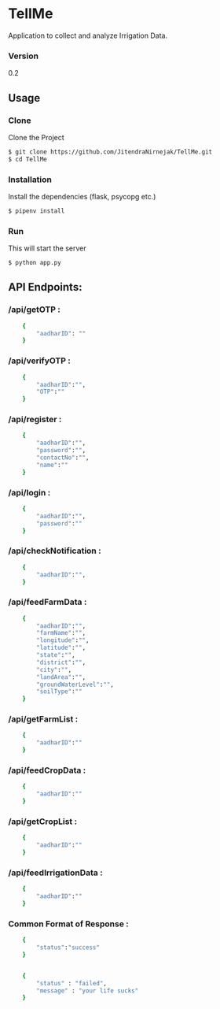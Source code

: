 # TellMe
Application to collect and analyze Irrigation Data.

### Version
0.2

## Usage

### Clone
Clone the Project

```sh
$ git clone https://github.com/JitendraNirnejak/TellMe.git
$ cd TellMe
```

### Installation

Install the dependencies (flask, psycopg etc.)

```sh
$ pipenv install
```

### Run

This will start the server

```sh
$ python app.py
```

## API Endpoints:

### **/api/getOTP :**
```sh
	{
		"aadharID": ""
	}
```


### **/api/verifyOTP :**
```sh
	{
		"aadharID":"",
		"OTP":""
	}
```


### **/api/register :**
```sh
	{
		"aadharID":"",
		"password":"",
		"contactNo":"",
		"name":""
	}
```


### **/api/login :**
```sh
	{
		"aadharID":"",
		"password":""
	}
```


### **/api/checkNotification :**
```sh
	{
		"aadharID":"",
	}
```


### **/api/feedFarmData :**
```sh
	{
		"aadharID":"",
		"farmName":"",
		"longitude":"",
		"latitude":"",
		"state":"",
		"district":"",
		"city":"",
		"landArea":"",
		"groundWaterLevel":"",
		"soilType":""
	}
```


### **/api/getFarmList :**
```sh
	{
		"aadharID":""
	}
```

### **/api/feedCropData :**
```sh
	{
		"aadharID":""
	}
```

### **/api/getCropList :**
```sh
	{
		"aadharID":""
	}
```

### **/api/feedIrrigationData :**
```sh
	{
		"aadharID":""
	}
```


### **Common Format of Response :**
```sh
	{
		"status":"success"
	}
```
```sh

	{
		"status" : "failed",
		"message" : "your life sucks"
	}
```